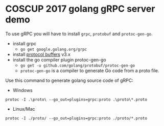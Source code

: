 # COSCUP 2017 golang gRPC server demo

To use gRPC you will have to install `grpc`, `protobuf` and `protoc-gen-go`.

* install grpc
    * `go get google.golang.org/grpc`
* install [protocol buffers](https://github.com/google/protobuf/) v3.x
* install the go compiler plugin protoc-gen-go
    * `go get -u github.com/golang/protobuf/protoc-gen-go`
    * `protoc-gen-go` is a compiler to generate Go code from a proto file.


Use this command to generate golang source code of gRPC:

* Windows
```
protoc -I .\proto\ --go_out=plugins=grpc:proto .\proto\*.proto
```

* Linux/Mac
```
protoc -I ./proto/ --go_out=plugins=grpc:proto ./proto/*.proto
```